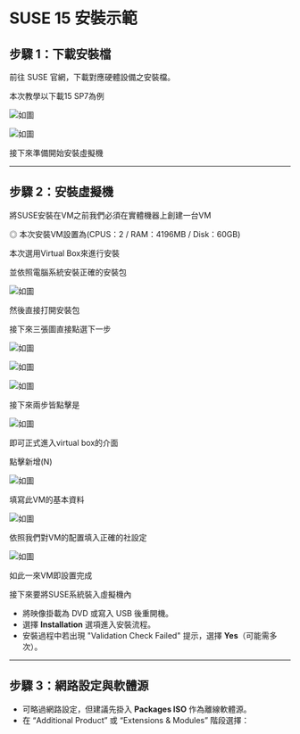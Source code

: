 # SUSE 15 安裝示範

## 步驟 1：下載安裝檔

前往 SUSE 官網，下載對應硬體設備之安裝檔。

本次教學以下載15 SP7為例

![如圖](image/suse17.jpg)

![如圖](image/suse17_2.jpg)

接下來準備開始安裝虛擬機

---

## 步驟 2：安裝虛擬機

將SUSE安裝在VM之前我們必須在實體機器上創建一台VM

◎ 本次安裝VM設置為(CPUS：2 / RAM：4196MB / Disk：60GB)

本次選用Virtual Box來進行安裝

並依照電腦系統安裝正確的安裝包

![如圖](image/VB1.jpg)

然後直接打開安裝包

接下來三張圖直接點選下一步

![如圖](image/VB2.jpg)

![如圖](image/VB3.jpg)

![如圖](image/VB4.jpg)

接下來兩步皆點擊是

![如圖](image/VB5.jpg)

即可正式進入virtual box的介面

點擊新增(N)

![如圖](image/VB6.jpg)

填寫此VM的基本資料

![如圖](image/VB7.jpg)

依照我們對VM的配置填入正確的社設定

![如圖](image/VB8.jpg)

如此一來VM即設置完成

接下來要將SUSE系統裝入虛擬機內



- 將映像掛載為 DVD 或寫入 USB 後重開機。
- 選擇 **Installation** 選項進入安裝流程。
- 安裝過程中若出現 "Validation Check Failed" 提示，選擇 **Yes**（可能需多次）。

---

## 步驟 3：網路設定與軟體源

- 可略過網路設定，但建議先掛入 **Packages ISO** 作為離線軟體源。
- 在 “Additional Product” 或 “Extensions & Modules” 階段選擇：


